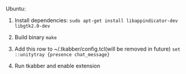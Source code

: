 Ubuntu: 

1. Install dependencies:
`sudo apt-get install libappindicator-dev libgtk2.0-dev`

2. Build binary
`make`

3. Add this row to ~/.tkabber/config.tcl(will be removed in future)
`set ::unitytray {presence chat_message}`

4. Run tkabber and enable extension
